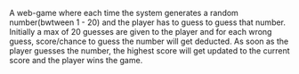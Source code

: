 A web-game where each time the system generates a random number(bwtween 1 - 20) and the player has to guess to guess that number.
Initially a max of 20 guesses are given to the player and for each wrong guess, score/chance to guess the number will get deducted.
As soon as the player guesses the number, the highest score will get updated to the current score and the player wins the game.
